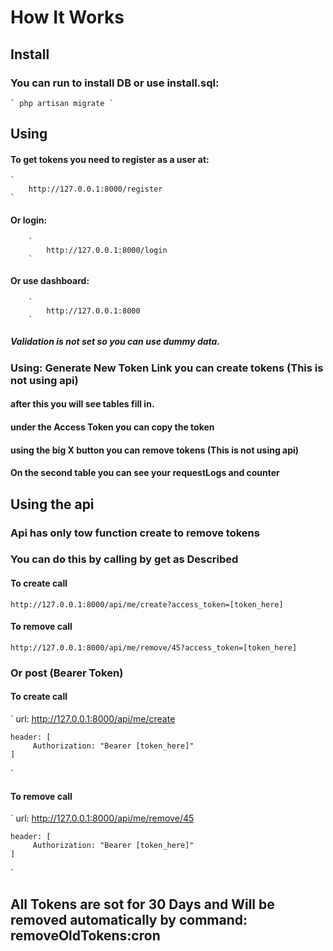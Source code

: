 # How It Works

## Install
### You can run to install DB or use install.sql:
    ` php artisan migrate `


## Using
#### To get tokens you need to register as a user at:
    `
        http://127.0.0.1:8000/register
    `
#### Or login:
        `
            http://127.0.0.1:8000/login
        `
        
#### Or use dashboard:
        `
            http://127.0.0.1:8000
        `

##### Validation is not set so you can use dummy data.

### Using: Generate New Token Link you  can create tokens (This is not using api)
#### after this you will see tables fill in.
#### under the Access Token you can copy the token
#### using the big X button you can remove tokens (This is not using api)

#### On the second table you can see your requestLogs and counter

## Using the api 
### Api has only tow function create to remove tokens
### You can do this by calling by get as Described

#### To create call
`
    http://127.0.0.1:8000/api/me/create?access_token=[token_here]
`
#### To remove call
`
    http://127.0.0.1:8000/api/me/remove/45?access_token=[token_here]
`

### Or post (Bearer Token)
#### To create call

`
    url: http://127.0.0.1:8000/api/me/create
    
    header: [
         Authorization: "Bearer [token_here]"    
    ]
`
#### To remove call

`
    url: http://127.0.0.1:8000/api/me/remove/45
    
    header: [
         Authorization: "Bearer [token_here]"    
    ]
`

## All Tokens are sot for 30 Days and Will be removed automatically by command: removeOldTokens:cron